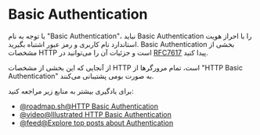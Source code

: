 # Basic Authentication

با توجه به نام "Basic Authentication"، نباید Basic Authentication را با احراز هویت استاندارد نام کاربری و رمز عبور اشتباه بگیرید. Basic Authentication بخشی از مشخصات HTTP است و جزئیات آن را می‌توانید در [RFC7617](https://www.rfc-editor.org/rfc/rfc7617.html) پیدا کنید.

از آنجایی که این بخشی از مشخصات HTTP است، تمام مرورگرها از "HTTP Basic Authentication" به صورت بومی پشتیبانی می‌کنند.

برای یادگیری بیشتر به منابع زیر مراجعه کنید:

- [@roadmap.sh@HTTP Basic Authentication](https://roadmap.sh/guides/http-basic-authentication)
- [@video@Illustrated HTTP Basic Authentication](https://www.youtube.com/watch?v=mwccHwUn7Gc)
- [@feed@Explore top posts about Authentication](https://app.daily.dev/tags/authentication?ref=roadmapsh)
